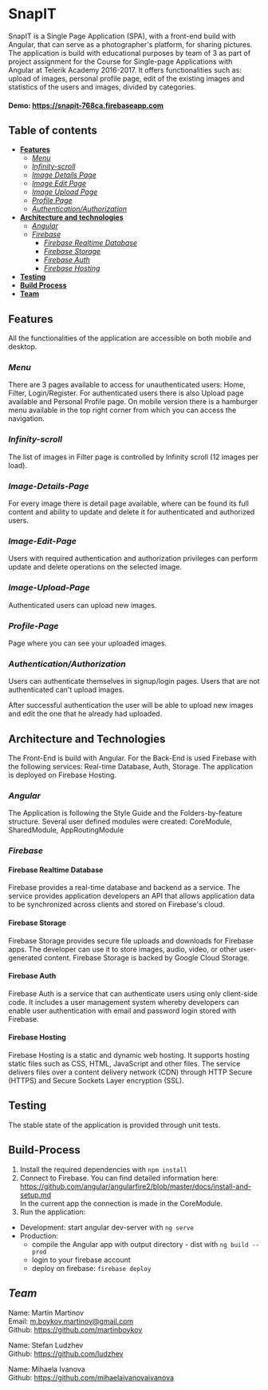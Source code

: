 # **SnapIT**
SnapIT is a Single Page Application (SPA), with a front-end build with Angular, that can serve as a photographer's platform, for sharing pictures. The application is build with educational purposes by team of 3 as part of project assignment for the Course for Single-page Applications with Angular at Telerik Academy 2016-2017.
It offers functionalities such as: upload of images, personal profile page, edit of the existing images and statistics of the users and images, divided by categories.

#### Demo: <a href="https://snapit-768ca.firebaseapp.com" target="_blank">https://snapit-768ca.firebaseapp.com</a>

<!-- #### Video Preview - Desktop: <a href="https://www.youtube.com/watch?v=0zFTRU7UpSM" target="_blank">https://www.youtube.com/watch?v=0zFTRU7UpSM</a>

[![https://www.youtube.com/watch?v=q-o8NgFBtDA](https://media.giphy.com/media/l57qdZsFax6lbEHQJ3/giphy.gif)](https://www.youtube.com/watch?v=q-o8NgFBtDA)

#### Video Preview - Mobile: <a href="https://www.youtube.com/watch?v=l40k-GeFjl8" target="_blank">https://www.youtube.com/watch?v=l40k-GeFjl8</a>

[![https://www.youtube.com/watch?v=333t9ANeLNQ](https://media.giphy.com/media/QVmoPvkXIXMFzromvD/giphy.gif)](https://www.youtube.com/watch?v=333t9ANeLNQ) -->

## **Table of contents**
 - [**Features**](#features)
   - [_Menu_](#menu)
   - [_Infinity-scroll_](#infinity-scroll)
   - [_Image Details Page_](#image-details-page)
   - [_Image Edit Page_](#image-edit-page)
   - [_Image Upload Page_](#image-upload-page)
   - [_Profile Page_](#profile-page)
   - [_Authentication/Authorization_](#authenticationauthorization)
 - [**Architecture and technologies**](#architecture-and-technologies)
   - [_Angular_](#angular)
   - [_Firebase_](#firebase)
     - [_Firebase Realtime Database_](#firebase-realtime-database)
     - [_Firebase Storage_](#firebase-storage)
     - [_Firebase Auth_](#firebase-auth)
     - [_Firebase Hosting_](#firebase-hosting)
 - [**Testing**](#testing)
 - [**Build Process**](#build-process)
 - [**Team**](#team)

<a href="#features"></a>

## **Features**

All the functionalities of the application are accessible on both mobile and desktop.

<a href="#menu"></a>

### _Menu_
There are 3 pages available to access for unauthenticated users: Home, Filter, Login/Register. For authenticated users there is also Upload page available and Personal Profile page.
On mobile version there is a hamburger menu available in the top right corner from which you can access the navigation.

<a href="#infinity-scroll"></a>

### _Infinity-scroll_
The list of images in Filter page is controlled by Infinity scroll (12 images per load).

<!-- <img src="https://media.giphy.com/media/RlIK7Ay8UjnIzQY2w6/giphy.gif" alt="Infinity scroll" title="Infiniti scroll"/> -->

<a href="#image-details-page"></a>

### _Image-Details-Page_
For every image there is detail page available, where can be found its full content and ability to update and delete it for authenticated and authorized users.

<!-- <img src="https://media.giphy.com/media/J5GneIukbmsiPha59P/giphy.gif" alt="image-Details-Page preview" title="image-Details-Page"/> -->

<a href="#image-edit-page"></a>

### _Image-Edit-Page_
Users with required authentication and authorization privileges can perform update and delete operations on the selected image.

<!-- <img src="https://media.giphy.com/media/llstrWBxbHprxlJg4O/giphy.gif" alt="image-Edit-Page preview" title="image-Edit-Page"/> -->

<a href="#image-upload-page"></a>

### _Image-Upload-Page_
Authenticated users can upload new images.

<!-- <img src="https://media.giphy.com/media/llstrWBxbHprxlJg4O/giphy.gif" alt="image-Edit-Page preview" title="image-Edit-Page"/> -->

<a href="#profile-page"></a>

### _Profile-Page_
Page where you can see your uploaded images.

<!-- <img src="https://media.giphy.com/media/llstrWBxbHprxlJg4O/giphy.gif" alt="image-Edit-Page preview" title="image-Edit-Page"/> -->

<a href="#authenticationauthorization"></a>

### _Authentication/Authorization_
Users can authenticate themselves in signup/login pages. Users that are not authenticated can't upload images.

<!-- <img src="https://media.giphy.com/media/QxkhnfoxLFZNc0Ow6K/giphy.gif" alt="Authentication preview" title="Authentication"/> -->

After successful authentication the user will be able to upload new images and edit the one that he already had uploaded.

<a href="#architecture-and-technologies"></a>

## **Architecture and Technologies**
<!-- <img src="./assets/images/architecture/Architecture_v1.png?raw=true" alt="Application Architecture" title="Application Architecture" width=880/> -->

The Front-End is build with Angular. For the Back-End is used Firebase with the following services: Real-time Database, Auth, Storage. The application is deployed on Firebase Hosting.

<a href="#angular"></a>

### _**Angular**_
The Application is following the Style Guide and the Folders-by-feature structure. Several user defined modules were created: CoreModule, SharedModule, AppRoutingModule

<a href="#firebase"></a>

### _**Firebase**_

<a href="#firebase-realtime-database"></a>

#### Firebase Realtime Database
Firebase provides a real-time database and backend as a service. The service provides application developers an API that allows application data to be synchronized across clients and stored on Firebase's cloud.

<a href="#firebase-storage"></a>

#### Firebase Storage
Firebase Storage provides secure file uploads and downloads for Firebase apps. The developer can use it to store images, audio, video, or other user-generated content. Firebase Storage is backed by Google Cloud Storage.

<a href="#firebase-auth"></a>

#### Firebase Auth
Firebase Auth is a service that can authenticate users using only client-side code. It includes a user management system whereby developers can enable user authentication with email and password login stored with Firebase.

<a href="#firebase-hosting"></a>

#### Firebase Hosting
Firebase Hosting is a static and dynamic web hosting. It supports hosting static files such as CSS, HTML, JavaScript and other files. The service delivers files over a content delivery network (CDN) through HTTP Secure (HTTPS) and Secure Sockets Layer encryption (SSL).

<a href="#testing"></a>

## **Testing**
The stable state of the application is provided through unit tests.

<a href="#build-processt"></a>

## **Build-Process**

1. Install the required dependencies with `npm install`
2. Connect to Firebase. You can find detailed information here: <a href="angularfire2" target="_blank">https://github.com/angular/angularfire2/blob/master/docs/install-and-setup.md</a><br/>
In the current app the connection is made in the CoreModule.
3. Run the application:
* Development: start angular dev-server with `ng serve`
* Production:
    - compile the Angular app with output directory - dist with `ng build --prod`
    - login to your firebase account
    - deploy on firebase: `firebase deploy`

## _**Team**_
Name: Martin Martinov <br/>
Email: m.boykov.martinov@gmail.com <br/>
Github: https://github.com/martinboykov

Name: Stefan Ludzhev <br/>
Github: https://github.com/ludzhev

Name: Mihaela Ivanova <br/>
Github: https://github.com/mihaelaivanovaivanova


